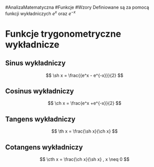 #AnalizaMatematyczna #Funkcje #Wzory
Definiowane są za pomocą funkcji wykładniczych $e^x$ oraz $e^{-x}$

# Funkcje trygonometryczne wykładnicze
$$
\DeclareMathOperator{\sh}{sh}
\DeclareMathOperator{\ch}{ch}
\DeclareMathOperator{\th}{th}
\DeclareMathOperator{\cth}{cth}
$$
## Sinus wykładniczy
$$
\sh x = \frac{{e^x - e^{-x}}}{2}
$$
## Cosinus wykładniczy
$$
\ch x = \frac{e^x +e^{-x}}{2}
$$
## Tangens wykładniczy
$$
\th x = \frac{\sh x}{\ch x}
$$
## Cotangens wykładniczy
$$
\cth x = \frac{\ch x}{\sh x} , x \neq 0
$$
